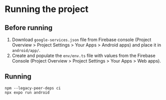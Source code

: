 # Running the project

## Before running

1. Download `google-services.json` file from Firebase console (Project Overview > Project Settings > Your Apps > Android apps) and place it in `android/app/`.
2. Create and populate the `env/env.ts` file with values from the Firebase Console (Project Overview > Project Settings > Your Apps > Web apps).

## Running

```
npm --legacy-peer-deps ci
npx expo run android
```
